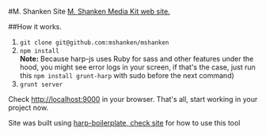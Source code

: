 #M. Shanken Site
[M. Shanken Media Kit web site.](http://www.mshanken.com)

##How it works.
1. ```git clone git@github.com:mshanken/mshanken```
2. ```npm install```<br>
**Note:** Because harp-js uses Ruby for sass and other features under the hood, you might see error logs in your screen, if that's the case, just run this ```npm install grunt-harp``` with sudo before the next command)
3. ```grunt server```

Check [http://localhost:9000](http://localhost:9000) in your browser. That's all, start working in your project now.

Site was built using [harp-boilerplate, check site](https://github.com/mshanken/harp-boilerplate) for how to use this tool